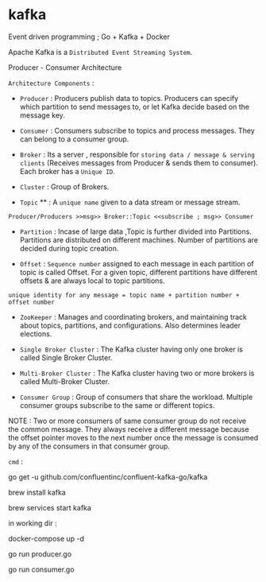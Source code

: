 # kafka

Event driven programming ; Go + Kafka + Docker

Apache Kafka is a `Distributed Event Streaming System`.

Producer - Consumer Architecture

`Architecture Components` :

- `Producer` : Producers publish data to topics. Producers can specify which partition to send messages to, or let Kafka decide based on the message key.

- `Consumer` : Consumers subscribe to topics and process messages. They can belong to a consumer group.

- `Broker` : Its a server , responsible for `storing data / message & serving clients` (Receives messages from Producer & sends them to consumer). Each broker has a `Unique ID`.

- `Cluster` : Group of Brokers.

- `Topic` ** : A `unique name` given to a data stream or message stream.

`Producer/Producers >>msg>> Broker::Topic <<subscribe ; msg>> Consumer`

- `Partition` : Incase of large data ,Topic is further divided into Partitions. Partitions are distributed on different machines. Number of partitions are decided during topic creation.

- `Offset` : `Sequence number` assigned to each message in each partition of topic is called Offset. For a given topic, different partitions have different offsets & are always local to topic partitions.

`unique identity for any message = topic name + partition number + offset number`

- `ZooKeeper` : Manages and coordinating brokers, and maintaining track about topics, partitions, and configurations. Also determines leader elections.


- `Single Broker Cluster` : The Kafka cluster having only one broker is called Single Broker Cluster.
- `Multi-Broker Cluster` : The Kafka cluster having two or more brokers is called Multi-Broker Cluster.
- `Consumer Group` : Group of consumers that share the workload.
Multiple consumer groups subscribe to the same or different topics.

NOTE : Two or more consumers of same consumer group do not receive the common message. They always receive a different message because the offset pointer moves to the next number once the message is consumed by any of the consumers in that consumer group.

`cmd` :

go get -u github.com/confluentinc/confluent-kafka-go/kafka

brew install kafka

brew services start kafka

in working dir :

docker-compose up -d

go run producer.go

go run consumer.go
